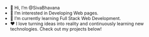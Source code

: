 - 👋 Hi, I’m @SivaBhavana
- 👀 I’m interested in Developing Web pages.
- 🌱 I’m currently learning Full Stack Web Development.
- ❤️ I love turning ideas into reality and continuously learning new technologies. Check out my projects below!
<!---
SivaBhavana/SivaBhavana is a ✨ special ✨ repository because its `README.md` (this file) appears on your GitHub profile.
You can click the Preview link to take a look at your changes.
--->
